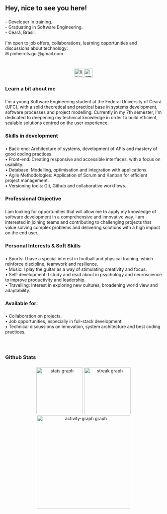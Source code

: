 <h2 align="left">Hey, nice to see you here!</h2>

###

<p align="left">- Developer in training.<br>- Graduating in Software Engineering.<br>- Ceará, Brasil.<br><br>I'm open to job offers, collaborations, learning opportunities and discussions about technology:<br>✉ pinheirols.gui@gmail.com</p>

###

<br clear="both">

<div align="center">
  <a href="https://www.linkedin.com/in/guilhermepls/" target="_blank">
    <img src="https://img.shields.io/static/v1?message=LinkedIn&logo=linkedin&label=&color=0077B5&logoColor=white&labelColor=&style=for-the-badge" height="28" alt="linkedin logo"  />
  </a>
  <a href="mailto:pinheirols.gui@gmail.com" target="_blank">
    <img src="https://img.shields.io/static/v1?message=Gmail&logo=gmail&label=&color=D14836&logoColor=white&labelColor=&style=for-the-badge" height="28" alt="gmail logo"  />
  </a>
</div>

###

<h3 align="left">Learn a bit about me</h3>

###

<p align="left">I'm a young Software Engineering student at the Federal University of Ceará (UFC), with a solid theoretical and practical base in systems development, software processes and project modelling. Currently in my 7th semester, I'm dedicated to deepening my technical knowledge in order to build efficient, scalable solutions centred on the user experience.</p>

###

<h3 align="left">Skills in development</h3>

###

<p align="left">• Back-end: Architecture of systems, development of APIs and mastery of good coding practices.<br>• Front-end: Creating responsive and accessible interfaces, with a focus on usability. <br>• Database: Modelling, optimisation and integration with applications. <br>• Agile Methodologies: Application of Scrum and Kanban for efficient project management. <br>• Versioning tools: Git, Github and collaborative workflows.</p>

###

<h3 align="left">Professional Objective</h3>

###

<p align="left">I am looking for opportunities that will allow me to apply my knowledge of software development in a comprehensive and innovative way. I am interested in joining teams and contributing to challenging projects that value solving complex problems and delivering solutions with a high impact on the end user.</p>

###

<h3 align="left">Personal Interests & Soft Skills</h3>

###

<p align="left">• Sports: I have a special interest in football and physical training, which reinforce discipline, teamwork and resilience. <br>• Music: I play the guitar as a way of stimulating creativity and focus. <br>• Self-development: I study and read about in psychology and neuroscience to improve productivity and leadership. <br>• Travelling: Interest in exploring new cultures, broadening world view and adaptability.</p>

###

<h3 align="left">Available for:</h3>

###

<p align="left">• Collaboration on projects. <br>• Job opportunities, especially in full-stack development.<br>• Technical discussions on innovation, system architecture and best coding practices.</p>

###

<br clear="both">

<h3 align="left">Github Stats</h3>

###

<div align="center">
  <img src="https://github-readme-stats.vercel.app/api?username=guilhermepls&hide_title=false&hide_rank=false&show_icons=true&include_all_commits=true&count_private=true&disable_animations=false&theme=tokyonight&locale=en&hide_border=false&order=1" height="150" alt="stats graph"  />
  <img src="https://streak-stats.demolab.com?user=guilhermepls&locale=en&mode=daily&theme=tokyonight&hide_border=false&border_radius=5&order=3" height="150" alt="streak graph"  />
  <img src="https://github-readme-activity-graph.vercel.app/graph?username=guilhermepls&radius=16&theme=tokyo-night&area=true&order=5" height="300" alt="activity-graph graph"  />
</div>

###